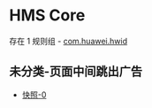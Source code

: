 # HMS Core

存在 1 规则组 - [com.huawei.hwid](/src/apps/com.huawei.hwid.ts)

## 未分类-页面中间跳出广告

- [快照-0](https://i.gkd.li/i/12709068)
